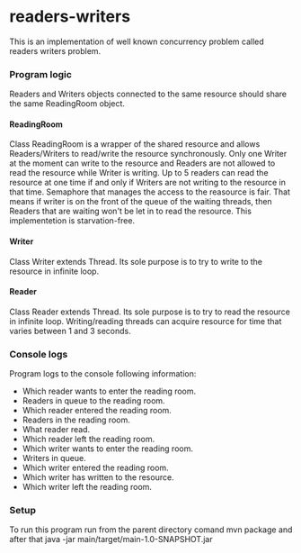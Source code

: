 # readers-writers

This is an implementation of well known concurrency problem called readers writers problem. 

### Program logic

Readers and Writers objects connected to the same resource should share the same ReadingRoom object.

#### ReadingRoom
Class ReadingRoom is a wrapper of the shared resource and allows Readers/Writers to read/write the resource synchronously. Only one Writer at the moment can write to the resource and Readers are not allowed to read the resource while Writer is writing. Up to 5 readers can read the resource at one time if and only if Writers are not writing to the resource in that time. Semaphore that manages the access to the reasource is fair. That means if writer is on the front of the queue of the waiting threads, then Readers that are waiting won't be let in to read the resource. This implementetion is starvation-free.

#### Writer

Class Writer extends Thread. Its sole purpose is to try to write to the resource in infinite loop.

#### Reader

Class Reader extends Thread. Its sole purpose is to try to read the resource in infinite loop. Writing/reading threads can acquire resource for time that varies between 1 and 3 seconds. 

### Console logs

Program logs to the console following information:
* Which reader wants to enter the reading room.
* Readers in queue to the reading room.
* Which reader entered the reading room.
* Readers in the reading room.
* What reader read.
* Which reader left the reading room.
* Which writer wants to enter the reading room.
* Writers in queue.
* Which writer entered the reading room.
* Which writer has written to the resource.
* Which writer left the reading room.
  
### Setup

To run this program run from the parent directory comand mvn package and after that java -jar main/target/main-1.0-SNAPSHOT.jar 

